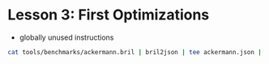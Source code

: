 # Lesson 3:  First Optimizations

* globally unused instructions
```sh
cat tools/benchmarks/ackermann.bril | bril2json | tee ackermann.json | python3 first-optimizations/globally_unused_insts.py
```

